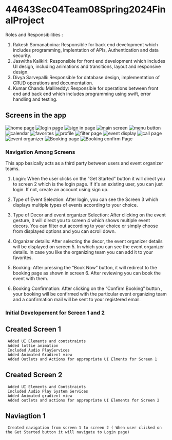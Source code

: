 # 44643Sec04Team08Spring2024FinalProject

Roles and Responsibilities :
1. Rakesh Somanaboina: Responsible for back end development which includes programming, implentation of APIs, Authentication and data security.
2. Jaswitha Kalikiri: Responsible for front end development which includes UI design, including animations and transitions, layout and responsive design.
3. Divya Sarvepalli: Responsible for database design, implementation of CRUD operations and documentation.
4. Kumar Chandu  Mallireddy: Responsible for operations between front end and back end which includes programming using swift, error handling and testing.

## Screens in the app

![home page](https://github.com/Jaswitha-20/44643Sec04Team08Spring2024FinalProject/assets/120734922/ae5f9b18-9430-4085-b8a1-8d3d35b9fb8f)
![login page](https://github.com/Jaswitha-20/44643Sec04Team08Spring2024FinalProject/assets/120734922/1b28f68b-f6e1-491e-98cf-bc2510b0a5eb)
![sign in page](https://github.com/Jaswitha-20/44643Sec04Team08Spring2024FinalProject/assets/120734922/21520fc4-9951-4891-87e3-0362a5bf96e6)
![main screen](https://github.com/Jaswitha-20/44643Sec04Team08Spring2024FinalProject/assets/120734922/095f9a17-a13c-4867-8c53-185f14774535)
![menu button](https://github.com/Jaswitha-20/44643Sec04Team08Spring2024FinalProject/assets/120734922/c4e300cb-91d7-4950-b8be-ca3df2b641ea)
![calendar](https://github.com/Jaswitha-20/44643Sec04Team08Spring2024FinalProject/assets/120734922/b3efe2b7-2b50-46dd-986d-14067fb76938)
![favorites](https://github.com/Jaswitha-20/44643Sec04Team08Spring2024FinalProject/assets/120734922/21a8c0de-1596-40f9-a295-8bfb231faf33)
![profile](https://github.com/Jaswitha-20/44643Sec04Team08Spring2024FinalProject/assets/120734922/a5fdbe21-cf6c-4d2f-b7e3-191ffc90c080)
![filter page](https://github.com/Jaswitha-20/44643Sec04Team08Spring2024FinalProject/assets/120734922/f0dac4b9-eacf-4796-9a52-5a950b81c4ab)
![event display](https://github.com/Jaswitha-20/44643Sec04Team08Spring2024FinalProject/assets/120734922/e88cd762-cf85-4765-9b3e-6bb2d916d2ff)
![call page](https://github.com/Jaswitha-20/44643Sec04Team08Spring2024FinalProject/assets/120734922/35daaa4c-fa6f-4afc-9dfb-fc02aa26c930)
![event organizer](https://github.com/Jaswitha-20/44643Sec04Team08Spring2024FinalProject/assets/120734922/d578cf20-6484-40ee-9761-b8c745ee328a)
![Booking page](https://github.com/Jaswitha-20/44643Sec04Team08Spring2024FinalProject/assets/120734922/456f51c8-a976-4ff9-a790-8bd244bc4c43)
![Booking confirm Page](https://github.com/Jaswitha-20/44643Sec04Team08Spring2024FinalProject/assets/120734922/d4e07ca5-adfd-4def-874e-a8c974fe726f)

### Navigation Among Screens

This app basically acts as a third party between users and event organizer teams.
1.	Login:
When the user clicks on the “Get Started” button it will direct you to screen 2 which is the login page. If it's an existing user, you can just login. If not, create an account using sign up.

2.	Type of Event Selection:
After login, you can see the Screen 3 which displays multiple types of events according to your choice.

3.	Type of Decor and event organizer Selection:
After clicking on the event gesture, it will direct you to screen 4 which shows multiple event decors. You can filter out according to your choice or  simply choose from displayed options and you can scroll down.


4.	Organizer details:
After selecting the decor, the event organizer details will be displayed on screen 5. In which you can see the event organizer details.
In case you like the organizing team you can add it to your favorites.

5.	Booking:
After pressing the “Book Now” button, it will redirect to the booking page as shown in screen 6. After reviewing you can book the event with them.

6.	Booking Confirmation:
After clicking on the “Confirm Booking” button , your booking will be confirmed with the particular event organizing team and a confirmation mail will be sent to your registered email.

### Initial Developement for Screen 1 and 2

##  Created Screen 1 
     Added UI Elements and contstraints 
     Added lottie animation
     Included Audio PlayServices
     Added Animated Gradient view
     Added Outlets and Actions for appropriate UI Elments for Screen 1

## Created Screen 2
     Added UI Elements and Contstraints 
     Included Audio Play System Services
     Added Animated gradient view
     Added outlets and actions for appropriate UI Elements for Screen 2

## Naviagtion 1
     Created navigation from screen 1 to screen 2 ( When user clicked on the Get Started button it will navigate to Login page)


     
